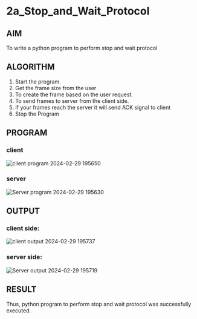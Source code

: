 # 2a_Stop_and_Wait_Protocol
## AIM 
To write a python program to perform stop and wait protocol
## ALGORITHM
1. Start the program.
2. Get the frame size from the user
3. To create the frame based on the user request.
4. To send frames to server from the client side.
5. If your frames reach the server it will send ACK signal to client
6. Stop the Program
## PROGRAM
### client
![client program 2024-02-29 195650](https://github.com/JeevaMurthy/2a_Stop_and_Wait_Protocol/assets/147222117/0280f570-9a3a-4103-a846-b04fa189df16)



### server
![Server program 2024-02-29 195630](https://github.com/JeevaMurthy/2a_Stop_and_Wait_Protocol/assets/147222117/27b44696-8d1a-436d-ad74-1ffd785f31c3)



## OUTPUT
### client side:
![client output 2024-02-29 195737](https://github.com/JeevaMurthy/2a_Stop_and_Wait_Protocol/assets/147222117/bc7617de-4d1d-47e0-ba36-a7f11c51f7e0)




### server side:
![Server output 2024-02-29 195719](https://github.com/JeevaMurthy/2a_Stop_and_Wait_Protocol/assets/147222117/1930cdcc-9b9e-4042-a3c2-0954f1462562)


## RESULT
Thus, python program to perform stop and wait protocol was successfully executed.
